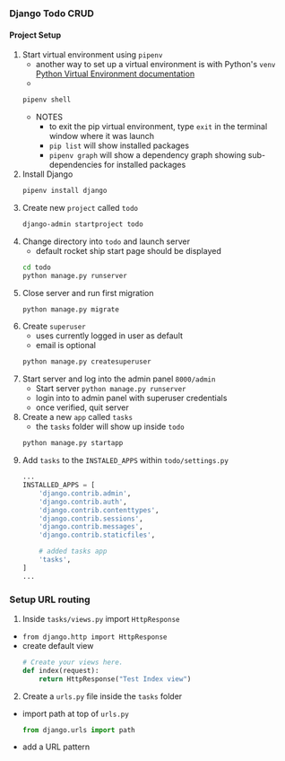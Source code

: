 ### Django Todo CRUD 

#### Project Setup
1) Start virtual environment using `pipenv`
    - another way to set up a virtual environment is with Python's `venv` <a href = "https://docs.python.org/3/tutorial/venv.html" > Python Virtual Environment documentation </a>
    - 
    ~~~ bash 
    pipenv shell
    ~~~
    - NOTES 
        - to exit the pip virtual environment, type `exit` in the terminal window where it was launch
        - `pip list` will show installed packages
        - `pipenv graph` will show a dependency graph showing sub-dependencies for installed packages
2) Install Django  
    ~~~ bash
    pipenv install django
    ~~~    
3) Create new `project` called `todo`
    ~~~ bash
    django-admin startproject todo
    ~~~    
4) Change directory into `todo` and launch server
    - default rocket ship start page should be displayed
    ~~~ bash
    cd todo
    python manage.py runserver
    ~~~    
5) Close server and run first migration
    ~~~ bash
    python manage.py migrate
    ~~~    
6) Create `superuser`
    - uses currently logged in user as default
    - email is optional
    ~~~ bash
    python manage.py createsuperuser
    ~~~ 
 7) Start server and log into the admin panel `8000/admin` 
    - Start server `python manage.py runserver`  
    - login into to admin panel with superuser credentials
    - once verified, quit server
8) Create a new `app` called `tasks`
    - the `tasks` folder will show up inside `todo`
    ~~~ bash
    python manage.py startapp
    ~~~   
9) Add `tasks` to the `INSTALED_APPS` within `todo/settings.py`
    ~~~ py
    ...
    INSTALLED_APPS = [
        'django.contrib.admin',
        'django.contrib.auth',
        'django.contrib.contenttypes',
        'django.contrib.sessions',
        'django.contrib.messages',
        'django.contrib.staticfiles',

        # added tasks app
        'tasks',
    ]
    ...
    ~~~

### Setup URL routing
1) Inside `tasks/views.py` import `HttpResponse`
- `from django.http import HttpResponse`
- create default view
    ~~~ py
    # Create your views here.
    def index(request):
        return HttpResponse("Test Index view")
    ~~~
2) Create a `urls.py` file inside the `tasks` folder
- import path at top of `urls.py`
    ~~~ py
    from django.urls import path
    ~~~
- add a URL pattern
